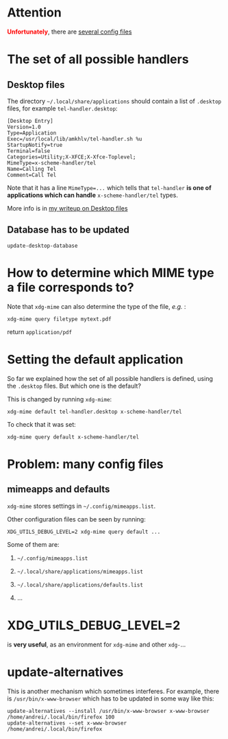 Attention
=========

<b><span style="color:red;">Unfortunately</span></b>, there are [several config files](#XDGMadness)

The set of all possible handlers
================================

Desktop files
-------------

The directory `~/.local/share/applications` should contain a list of `.desktop` files, for example `tel-handler.desktop`:

    [Desktop Entry]
    Version=1.0
    Type=Application
    Exec=/usr/local/lib/amkhlv/tel-handler.sh %u
    StartupNotify=true
    Terminal=false
    Categories=Utility;X-XFCE;X-Xfce-Toplevel;
    MimeType=x-scheme-handler/tel
    Name=Calling Tel
    Comment=Call Tel

Note that it has a line `MimeType=...` which tells that `tel-handler`  __is one of applications which can handle__ `x-scheme-handler/tel` types.

More info is in [my writeup on Desktop files](desktop-entries.md)

Database has to be updated
--------------------------

    update-desktop-database


How to determine which MIME type a file corresponds to?
=======================================================

Note that `xdg-mime` can also determine the type of the file, _e.g._ :

    xdg-mime query filetype mytext.pdf

return `application/pdf`


Setting the default application
===============================

So far we explained how the set of all possible handlers is defined, using the `.desktop` files. But which one is the default?

This is changed by running `xdg-mime`:

    xdg-mime default tel-handler.desktop x-scheme-handler/tel

To check that it was set:

    xdg-mime query default x-scheme-handler/tel

Problem: many config files
==========================

mimeapps and defaults
---------------------

`xdg-mime` stores settings in `~/.config/mimeapps.list`. 

Other configuration files  can be seen by running:

    XDG_UTILS_DEBUG_LEVEL=2 xdg-mime query default ...

Some of them are:


1. `~/.config/mimeapps.list`

2. `~/.local/share/applications/mimeapps.list`

3. `~/.local/share/applications/defaults.list`

4. ...

XDG_UTILS_DEBUG_LEVEL=2
=======================

is __very useful__, as an environment for `xdg-mime` and other `xdg-`...


update-alternatives
===================

This is another mechanism which sometimes interferes. For example, there is `/usr/bin/x-www-browser` which has to be
updated in some way like this:

    update-alternatives --install /usr/bin/x-www-browser x-www-browser /home/andrei/.local/bin/firefox 100
    update-alternatives --set x-www-browser /home/andrei/.local/bin/firefox

